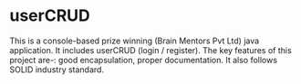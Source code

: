 # userCRUD
This is a console-based prize winning (Brain Mentors Pvt Ltd) java application. It includes userCRUD (login / register). The key features of this project are-: good encapsulation, proper documentation. It also follows SOLID industry standard.

